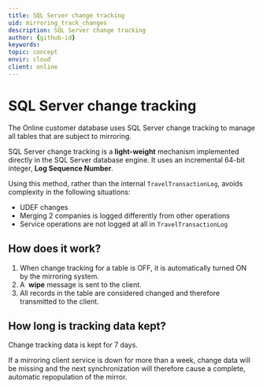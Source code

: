```yaml
---
title: SQL Server change tracking
uid: mirroring_track_changes
description: SQL Server change tracking
author: {github-id}
keywords:
topic: concept
envir: cloud
client: online
---
```


# SQL Server change tracking

The Online customer database uses SQL Server change tracking to manage all tables that are subject to mirroring.

SQL Server change tracking is a **light-weight** mechanism implemented directly in the SQL Server database engine. It uses an incremental 64-bit integer, **Log Sequence Number**.

Using this method, rather than the internal `TravelTransactionLog`, avoids complexity in the following situations:

* UDEF changes
* Merging 2 companies is logged differently from other operations
* Service operations are not logged at all in `TravelTransactionLog`

## How does it work?

1. When change tracking for a table is OFF, it is automatically turned ON by the mirroring system.
2. A  **wipe** message is sent to the client.
3. All records in the table are considered changed and therefore transmitted to the client.

## How long is tracking data kept?

Change tracking data is kept for 7 days.

If a mirroring client service is down for more than a week, change data will be missing and the next synchronization will therefore cause a complete, automatic repopulation of the mirror.
